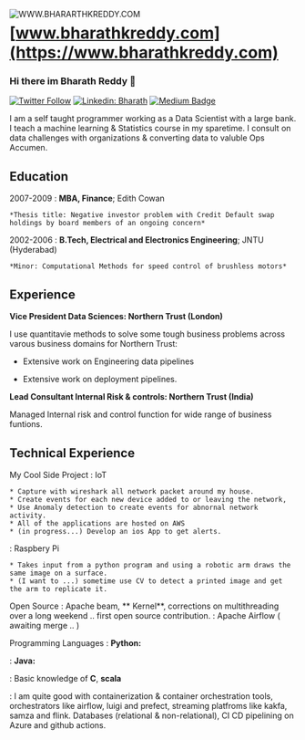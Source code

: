<a href="https://www.bharathkreddy.com"><img align="left" src="https://i.imgur.com/axjt3Qe.png" alt="WWW.BHARARTHKREDDY.COM" title="www.bharathkreddy.com"></a>
# [www.bharathkreddy.com](https://www.bharathkreddy.com)

### Hi there im Bharath Reddy 👋


   [![Twitter Follow](https://img.shields.io/twitter/follow/Bharath95440790?label=Bharath&style=social)](https://twitter.com/Bharath95440790)
   [![Linkedin: Bharath](https://img.shields.io/badge/-Bharath%20Reddy-blue?style=flat-square&logo=Linkedin&logoColor=white&link=https://www.linkedin.com/in/bharath-k-reddy/)](https://www.linkedin.com/in/bharath-k-reddy/)
   [![Medium Badge](https://img.shields.io/badge/-Bharath-000000?style=flat&labelColor=000000&logo=Medium&link=https://medium.com/@reddybharath.k)](https://medium.com/@reddybharath.k)


I am a self taught programmer working as a Data Scientist with  a large bank. I teach a machine learning & Statistics course in my sparetime. I consult on data challenges with organizations & converting data to valuble Ops Accumen.

Education
---------

2007-2009 
:   **MBA, Finance**; Edith Cowan

    *Thesis title: Negative investor problem with Credit Default swap holdings by board members of an ongoing concern*

2002-2006
:   **B.Tech, Electrical and Electronics Engineering**; JNTU (Hyderabad)

    *Minor: Computational Methods for speed control of brushless motors*

Experience
----------

**Vice President Data Sciences: Northern Trust (London)**

I use quantitavie methods to solve some tough business problems across varous business domains for Northern Trust:

* Extensive work on Engineering data pipelines 

* Extensive work on deployment pipelines.

**Lead Consultant Internal Risk & controls: Northern Trust (India)**

Managed Internal risk and control function for wide range of business funtions.

Technical Experience
--------------------

My Cool Side Project
:   IoT

    * Capture with wireshark all network packet around my house.
    * Create events for each new device added to or leaving the network,
    * Use Anomaly detection to create events for abnornal network activity.
    * All of the applications are hosted on AWS
    * (in progress...) Develop an ios App to get alerts. 
    
 : Raspbery Pi
 
    * Takes input from a python program and using a robotic arm draws the same image on a surface.
    * (I want to ...) sometime use CV to detect a printed image and get the arm to replicate it.

Open Source
:   Apache beam,  ** Kernel**, corrections on multithreading over a long weekend .. first open source contribution.
:   Apache Airflow ( awaiting merge .. )

Programming Languages
:   **Python:** 

:   **Java:** 

:   Basic knowledge of **C**, **scala**

:   I am quite good with containerization & container orchestration tools, orchestrators like airflow, luigi and prefect, streaming platfroms like kakfa, samza and flink. Databases (relational & non-relational), CI CD pipelining on Azure and github actions.

[ref]: https://github.com/githubuser/bharathkreddy


